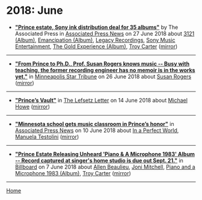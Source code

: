 # 2018: June

 - [**"Prince estate, Sony ink distribution deal for 35 albums"**](https://www.apnews.com/3f346190027d4601a34fa81f7cf165a2) by The Associated Press in [Associated Press News](https://www.apnews.com/) on 27 June 2018 about [3121 (Album)](https://bjmdotnet.github.io/pr1nc3/topics/album/3121/), [Emancipation (Album)](https://bjmdotnet.github.io/pr1nc3/topics/album/emancipation/), [Legacy Recordings](https://bjmdotnet.github.io/pr1nc3/topics/legacy-recordings/), [Sony Music Entertainment](https://bjmdotnet.github.io/pr1nc3/topics/sony-music-entertainment/), [The Gold Experience (Album)](https://bjmdotnet.github.io/pr1nc3/topics/album/the-gold-experience/), [Troy Carter](https://bjmdotnet.github.io/pr1nc3/topics/troy-carter/) ([mirror](https://web.archive.org/web/*/https://www.apnews.com/3f346190027d4601a34fa81f7cf165a2))

----

 - [**"From Prince to Ph.D., Prof. Susan Rogers knows music -- Busy with teaching, the former recording engineer has no memoir is in the works yet."**](http://www.startribune.com/from-prince-to-ph-d-professor-susan-rogers-knows-music/486626941/) in [Minneapolis Star Tribune](http://www.startribune.com/) on 26 June 2018 about [Susan Rogers](https://bjmdotnet.github.io/pr1nc3/topics/susan-rogers/) ([mirror](https://web.archive.org/web/*/http://www.startribune.com/from-prince-to-ph-d-professor-susan-rogers-knows-music/486626941/))

----

 - [**"Prince’s Vault"**](https://lefsetz.com/wordpress/2018/06/14/princes-vault/) in [The Lefsetz Letter](https://lefsetz.com/) on 14 June 2018 about [Michael Howe](https://bjmdotnet.github.io/pr1nc3/topics/michael-howe/) ([mirror](https://web.archive.org/web/*/https://lefsetz.com/wordpress/2018/06/14/princes-vault/))

----

 - [**"Minnesota school gets music classroom in Prince’s honor"**](https://www.apnews.com/fe46b7e749314c719a83b9b6c8279700) in [Associated Press News](https://www.apnews.com/) on 10 June 2018 about [In a Perfect World](https://bjmdotnet.github.io/pr1nc3/topics/in-a-perfect-world/), [Manuela Testolini](https://bjmdotnet.github.io/pr1nc3/topics/manuela-testolini/) ([mirror](https://web.archive.org/web/*/https://www.apnews.com/fe46b7e749314c719a83b9b6c8279700))

----

 - [**"Prince Estate Releasing Unheard 'Piano & A Microphone 1983' Album -- Record captured at singer's home studio is due out Sept. 21."**](https://www.billboard.com/articles/columns/rock/8459820/prince-estate-releasing-unheard-piano-a-microphone-1983-album) in [Billboard](https://www.billboard.com/) on 7 June 2018 about [Allen Beaulieu](https://bjmdotnet.github.io/pr1nc3/topics/allen-beaulieu/), [Joni Mitchell](https://bjmdotnet.github.io/pr1nc3/topics/joni-mitchell/), [Piano and a Microphone 1983 (Album)](https://bjmdotnet.github.io/pr1nc3/topics/album/piano-and-a-microphone-1983/), [Troy Carter](https://bjmdotnet.github.io/pr1nc3/topics/troy-carter/) ([mirror](https://web.archive.org/web/*/https://www.billboard.com/articles/columns/rock/8459820/prince-estate-releasing-unheard-piano-a-microphone-1983-album))

----

[Home](./)
